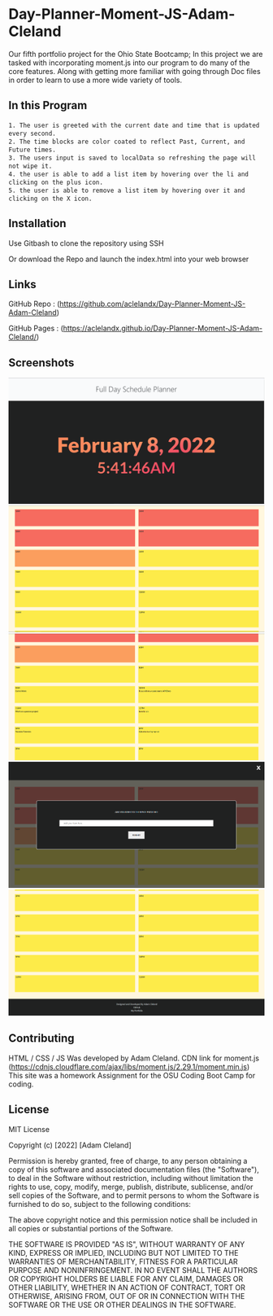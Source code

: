 # Day-Planner-Moment-JS-Adam-Cleland

Our fifth portfolio project for the Ohio State Bootcamp; In this project we are tasked with incorporating moment.js into our program to do many of the core features. Along with getting more familiar with going through Doc files in order to learn to use a more wide variety of tools.

## In this Program

    1. The user is greeted with the current date and time that is updated every second.
    2. The time blocks are color coated to reflect Past, Current, and Future times.
    3. The users input is saved to localData so refreshing the page will not wipe it.
    4. the user is able to add a list item by hovering over the li and clicking on the plus icon.
    5. the user is able to remove a list item by hovering over it and clicking on the X icon.

## Installation

Use Gitbash to clone the repository using SSH

Or download the Repo and launch the index.html into your web browser

## Links

GitHub Repo : (https://github.com/aclelandx/Day-Planner-Moment-JS-Adam-Cleland)

GitHub Pages : (https://aclelandx.github.io/Day-Planner-Moment-JS-Adam-Cleland/)

## Screenshots

<img src="./assets/ScreenShots/sc-1.png" alt="Displays the current date adn the current time; this screen shot shows february 8 2020 5:41:46AM">
<img src="./assets/ScreenShots/sc-2.png" alt="Shows the blocks where the time slots have been put in">
<img src="./assets/ScreenShots/sc-3.png" alt="shows the input screen where the user is allowed to add information to the list along with a submit button">
<img src="./assets/ScreenShots/sc-4.png" alt="Shows random tasks that have been put in on the page">
<img src="./assets/ScreenShots/sc-5.png" alt="Shows the footer of the webpage along with the rest of the time-blocks that are available.">

## Contributing

HTML / CSS / JS Was developed by Adam Cleland.
CDN link for moment.js (https://cdnjs.cloudflare.com/ajax/libs/moment.js/2.29.1/moment.min.js)
This site was a homework Assignment for the OSU Coding Boot Camp for coding.

## License

MIT License

Copyright (c) [2022] [Adam Cleland]

Permission is hereby granted, free of charge, to any person obtaining a copy
of this software and associated documentation files (the "Software"), to deal
in the Software without restriction, including without limitation the rights
to use, copy, modify, merge, publish, distribute, sublicense, and/or sell
copies of the Software, and to permit persons to whom the Software is
furnished to do so, subject to the following conditions:

The above copyright notice and this permission notice shall be included in all
copies or substantial portions of the Software.

THE SOFTWARE IS PROVIDED "AS IS", WITHOUT WARRANTY OF ANY KIND, EXPRESS OR
IMPLIED, INCLUDING BUT NOT LIMITED TO THE WARRANTIES OF MERCHANTABILITY,
FITNESS FOR A PARTICULAR PURPOSE AND NONINFRINGEMENT. IN NO EVENT SHALL THE
AUTHORS OR COPYRIGHT HOLDERS BE LIABLE FOR ANY CLAIM, DAMAGES OR OTHER
LIABILITY, WHETHER IN AN ACTION OF CONTRACT, TORT OR OTHERWISE, ARISING FROM,
OUT OF OR IN CONNECTION WITH THE SOFTWARE OR THE USE OR OTHER DEALINGS IN THE
SOFTWARE.
